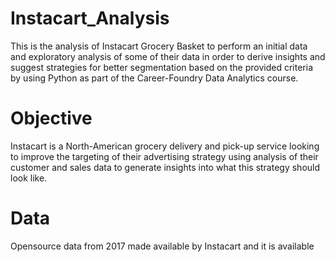 # Instacart_Analysis
This is the analysis of Instacart Grocery Basket to perform an initial data and exploratory analysis of some of their data in order to derive insights and suggest strategies for better segmentation based on the provided criteria by using Python as part of the Career-Foundry Data Analytics course.
# Objective
Instacart is a North-American grocery delivery and pick-up service looking to improve the targeting of their advertising strategy using analysis of their customer and sales data to generate insights into what this strategy should look like.
# Data
Opensource data from 2017 made available by Instacart and it is available 
